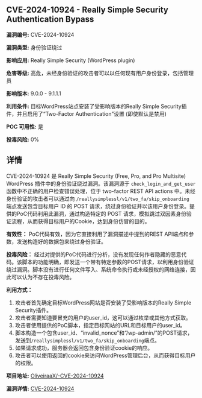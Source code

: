 ## CVE-2024-10924 - Really Simple Security Authentication Bypass

**漏洞编号:** CVE-2024-10924

**漏洞类型:** 身份验证绕过

**影响应用:** Really Simple Security (WordPress plugin)

**危害等级:** 高危，未经身份验证的攻击者可以以任何现有用户身份登录，包括管理员

**影响版本:** 9.0.0 - 9.1.1.1

**利用条件:** 目标WordPress站点安装了受影响版本的Really Simple Security插件，并且启用了“Two-Factor Authentication”设置 (即使默认是禁用)

**POC 可用性:** 是

**投毒风险:** 0%

## 详情

CVE-2024-10924 是 Really Simple Security (Free, Pro, and Pro Multisite) WordPress 插件中的身份验证绕过漏洞。该漏洞源于 `check_login_and_get_user` 函数中不正确的用户检查错误处理，位于 two-factor REST API actions 中。未经身份验证的攻击者可以通过向 `/reallysimplessl/v1/two_fa/skip_onboarding` 端点发送包含目标用户 ID 的 POST 请求，绕过身份验证并以该用户身份登录。提供的PoC代码利用此漏洞，通过构造特定的 POST 请求，模拟跳过双因素身份验证流程，从而获得目标用户的Cookie，达到身份仿冒的目的。

**有效性：**
PoC代码有效，因为它直接利用了漏洞描述中提到的REST API端点和参数，发送构造好的数据包来绕过身份验证。

**投毒风险：**
经过对提供的PoC代码进行分析，没有发现任何作者隐藏的恶意代码。该脚本的功能明确，即发送一个带有特定参数的POST请求，以利用身份验证绕过漏洞。脚本没有进行任何文件写入、系统命令执行或未经授权的网络连接，因此可以认为不存在投毒风险。

**利用方式：**
1.  攻击者首先确定目标WordPress网站是否安装了受影响版本的Really Simple Security插件。
2.  攻击者需要知道要冒充的用户的user_id，这可以通过枚举或其他方式获取。
3.  攻击者使用提供的PoC脚本，指定目标网站的URL和目标用户的user_id。
4.  脚本构造一个包含user_id、“invalid_nonce”和“/wp-admin/”的POST请求，发送到`/reallysimplessl/v1/two_fa/skip_onboarding`端点。
5.  如果请求成功，服务器会返回包含身份验证cookie的响应。
6.  攻击者可以使用返回的cookie来访问WordPress管理后台，从而获得目标用户的权限。

**项目地址:** [OliveiraaX/-CVE-2024-10924](https://github.com/OliveiraaX/-CVE-2024-10924)

**漏洞详情:** [CVE-2024-10924](https://nvd.nist.gov/vuln/detail/CVE-2024-10924)